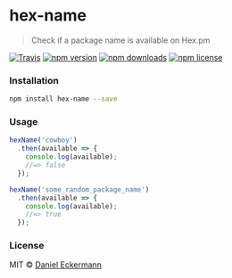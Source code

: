 # hex-name
> Check if a package name is available on Hex.pm

[![Travis](https://img.shields.io/travis/ecrmnn/hex-name.svg?style=flat-square)](https://travis-ci.org/ecrmnn/hex-name.svg?branch=master)
[![npm version](https://img.shields.io/npm/v/hex-name.svg?style=flat-square)](http://badge.fury.io/js/hex-name)
[![npm downloads](https://img.shields.io/npm/dm/hex-name.svg?style=flat-square)](http://badge.fury.io/js/hex-name)
[![npm license](https://img.shields.io/npm/l/hex-name.svg?style=flat-square)](http://badge.fury.io/js/hex-name)

### Installation
```bash
npm install hex-name --save
```

### Usage
```javascript
hexName('cowboy')
  .then(available => {
    console.log(available);
    //=> false
  });
```

```javascript
hexName('some_random_package_name')
  .then(available => {
    console.log(available);
    //=> true
  });
```

### License
MIT © [Daniel Eckermann](http://danieleckermann.com)